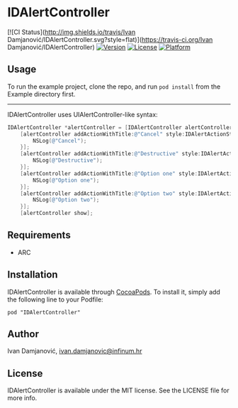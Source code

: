 # IDAlertController

[![CI Status](http://img.shields.io/travis/Ivan Damjanović/IDAlertController.svg?style=flat)](https://travis-ci.org/Ivan Damjanović/IDAlertController)
[![Version](https://img.shields.io/cocoapods/v/IDAlertController.svg?style=flat)](http://cocoadocs.org/docsets/IDAlertController)
[![License](https://img.shields.io/cocoapods/l/IDAlertController.svg?style=flat)](http://cocoadocs.org/docsets/IDAlertController)
[![Platform](https://img.shields.io/cocoapods/p/IDAlertController.svg?style=flat)](http://cocoadocs.org/docsets/IDAlertController)

## Usage

To run the example project, clone the repo, and run `pod install` from the Example directory first.

------
IDAlertController uses UIAlertController-like syntax:

```Objective-C
IDAlertController *alertController = [IDAlertController alertControllerWithTitle:@"Hello world" message:nil preferredStyle:IDAlertCsontrollerStyleActionSheet];
    [alertController addActionWithTitle:@"Cancel" style:IDAlertActionStyleCancel handler:^(IDAlertAction *action) {
        NSLog(@"Cancel");
    }];
    [alertController addActionWithTitle:@"Destructive" style:IDAlertActionStyleDestructive handler:^(IDAlertAction *action) {
        NSLog(@"Destructive");
    }];
    [alertController addActionWithTitle:@"Option one" style:IDAlertActionStyleDefault handler:^(IDAlertAction *action) {
        NSLog(@"Option one");
    }];
    [alertController addActionWithTitle:@"Option two" style:IDAlertActionStyleDefault handler:^(IDAlertAction *action) {
        NSLog(@"Option two");
    }];
    [alertController show];

```

## Requirements
* ARC

## Installation

IDAlertController is available through [CocoaPods](http://cocoapods.org). To install
it, simply add the following line to your Podfile:

    pod "IDAlertController"

## Author

Ivan Damjanović, ivan.damjanovic@infinum.hr

## License

IDAlertController is available under the MIT license. See the LICENSE file for more info.

